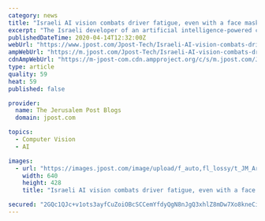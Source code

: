 ```yaml
---
category: news
title: "Israeli AI vision combats driver fatigue, even with a face mask"
excerpt: "The Israeli developer of an artificial intelligence-powered computer vision solution to detect driver distraction and drowsiness has announced new capabilities to monitor driver awareness while wearing a medical face mask. Eyesight Technologies, based in Herzliya, said it adapted its Driver Monitoring Solution (DMS) to maintain the safety of ..."
publishedDateTime: 2020-04-14T12:32:00Z
webUrl: "https://www.jpost.com/Jpost-Tech/Israeli-AI-vision-combats-driver-fatigue-even-with-a-face-mask-624627"
ampWebUrl: "https://m.jpost.com/Jpost-Tech/Israeli-AI-vision-combats-driver-fatigue-even-with-a-face-mask-624627/amp"
cdnAmpWebUrl: "https://m-jpost-com.cdn.ampproject.org/c/s/m.jpost.com/Jpost-Tech/Israeli-AI-vision-combats-driver-fatigue-even-with-a-face-mask-624627/amp"
type: article
quality: 59
heat: 59
published: false

provider:
  name: The Jerusalem Post Blogs
  domain: jpost.com

topics:
  - Computer Vision
  - AI

images:
  - url: "https://images.jpost.com/image/upload/f_auto,fl_lossy/t_JM_ArticleMainImageFaceDetect/456451"
    width: 640
    height: 428
    title: "Israeli AI vision combats driver fatigue, even with a face mask"

secured: "2GQc1QJc+v1ots3ayfCuZoiOBcSCCemYfdyQgN8nJgQ3xhlZ8mDw7Xo8kneCin2mGK65pT7Np5Bqb6XBTaQ28s+36LUsmp3MIQX/f2H0eL6DJrqEaRzgxs9UPRZe14VR1L3D5FumkW4uUlifo88FnI6QG+tG792etp97a/H36LUqYd7fmWT7npfCLP4oAEDfbjrlCwcizge7l10ToXsP/OQ18cKfnM+JW2dAvazE7nWTES/ped7pRxlMKVpYiAAIiptJxVl5jnS6fBMJQO2nCPyDZkwPGLhlHDY3iW8jaOk/j7IYImPAoe/dQTSpFx3V;fMI/19OaHLFQjYsMC7fPVw=="
---
```


